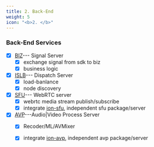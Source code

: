 ```yaml
---
title: 2. Back-End
weight: 5
icon: "<b>2. </b>"
---
```


### Back-End Services
  - [x] [BIZ](https://github.com/pion/ion/tree/master/cmd/biz)--- Signal Server
    - [x] exchange signal from sdk to biz
    - [x] business logic
  - [x] [ISLB](https://github.com/pion/ion/tree/master/cmd/islb)--- Dispatch Server
    - [x] load-banlance
    - [x] node discovery
  - [x] [SFU](https://github.com/pion/ion/tree/master/cmd/sfu)--- WebRTC server
    - [x] webrtc media stream publish/subscribe
    - [x] integrate [ion-sfu](https://github.com/pion/ion-sfu), independent sfu package/server
  - [x] [AVP](https://github.com/pion/ion/tree/master/cmd/avp)---Audio|Video Process Server
    - [x] Recoder/ML/AVMixer
    - [x] integrate [ion-avp](https://github.com/pion/ion-avp), independent avp package/server



